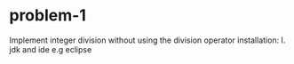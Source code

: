 # problem-1
Implement integer division without using the division operator
installation:
I. jdk and ide e.g eclipse
